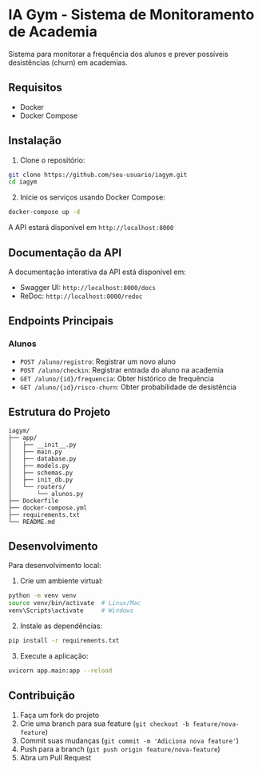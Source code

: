 # IA Gym - Sistema de Monitoramento de Academia

Sistema para monitorar a frequência dos alunos e prever possíveis desistências (churn) em academias.

## Requisitos

- Docker
- Docker Compose

## Instalação

1. Clone o repositório:
```bash
git clone https://github.com/seu-usuario/iagym.git
cd iagym
```

2. Inicie os serviços usando Docker Compose:
```bash
docker-compose up -d
```

A API estará disponível em `http://localhost:8000`

## Documentação da API

A documentação interativa da API está disponível em:
- Swagger UI: `http://localhost:8000/docs`
- ReDoc: `http://localhost:8000/redoc`

## Endpoints Principais

### Alunos
- `POST /aluno/registro`: Registrar um novo aluno
- `POST /aluno/checkin`: Registrar entrada do aluno na academia
- `GET /aluno/{id}/frequencia`: Obter histórico de frequência
- `GET /aluno/{id}/risco-churn`: Obter probabilidade de desistência

## Estrutura do Projeto

```
iagym/
├── app/
│   ├── __init__.py
│   ├── main.py
│   ├── database.py
│   ├── models.py
│   ├── schemas.py
│   ├── init_db.py
│   └── routers/
│       └── alunos.py
├── Dockerfile
├── docker-compose.yml
├── requirements.txt
└── README.md
```

## Desenvolvimento

Para desenvolvimento local:

1. Crie um ambiente virtual:
```bash
python -m venv venv
source venv/bin/activate  # Linux/Mac
venv\Scripts\activate     # Windows
```

2. Instale as dependências:
```bash
pip install -r requirements.txt
```

3. Execute a aplicação:
```bash
uvicorn app.main:app --reload
```

## Contribuição

1. Faça um fork do projeto
2. Crie uma branch para sua feature (`git checkout -b feature/nova-feature`)
3. Commit suas mudanças (`git commit -m 'Adiciona nova feature'`)
4. Push para a branch (`git push origin feature/nova-feature`)
5. Abra um Pull Request

